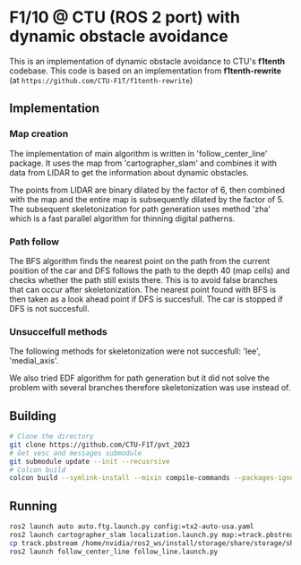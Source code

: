 # F1/10 @ CTU (ROS 2 port) with dynamic obstacle avoidance

This is an implementation of dynamic obstacle avoidance to CTU's **f1tenth** codebase. This code is
based on an implementation from **f1tenth-rewrite** (at `https://github.com/CTU-F1T/f1tenth-rewrite`)

## Implementation

### Map creation

The implementation of main algorithm is written in 'follow_center_line' package. It uses the map from
'cartographer_slam' and combines it with data from LIDAR to get the information about dynamic obstacles.

The points from LIDAR are binary dilated by the factor of 6, then combined with the map and the entire
map is subsequently dilated by the factor of 5. The subsequent skeletonization for path generation uses
method 'zha' which is a fast parallel algorithm for thinning digital patherns.

### Path follow

The BFS algorithm finds the nearest point on the path from the current position of the car and DFS
follows the path to the depth 40 (map cells) and checks whether the path still exists there. This is to
avoid false branches that can occur after skeletonization. The nearest point found with BFS is then taken
as a look ahead point if DFS is succesfull. The car is stopped if DFS is not succesfull.

### Unsuccelfull methods

The following methods for skeletonization were not succesfull: 'lee', 'medial_axis'.

We also tried EDF algorithm for path generation but it did not solve the problem with several branches
therefore skeletonization was use instead of.

## Building

```bash
# Clone the directory
git clone https://github.com/CTU-F1T/pvt_2023
# Get vesc and messages submodule
git submodule update --init --recusrsive
# Colcon build
colcon build --symlink-install --mixin compile-commands --packages-ignore vesc_ackermann
```

## Running

```bash
ros2 launch auto auto.ftg.launch.py config:=tx2-auto-usa.yaml
ros2 launch cartographer_slam localization.launch.py map:=track.pbstream
cp track.pbstream /home/nvidia/ros2_ws/install/storage/share/storage/share/world_
ros2 launch follow_center_line follow_line.launch.py
```
